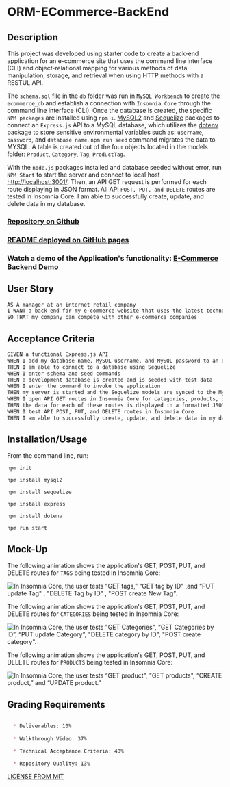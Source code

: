 # ORM-ECommerce-BackEnd


## Description 

This project was developed using starter code to create a back-end application for an e-commerce site that uses the command line interface (CLI) and object-relational mapping for various methods of data manipulation, storage, and retrieval when using HTTP methods with a RESTUL API.  

The `schema.sql` file in the `db` folder was run in `MySQL Workbench` to create the `ecommerce_db` and establish a connection with `Insomnia Core` through the command line interface (CLI). Once the database is created, the specific `NPM packages` are installed using `npm i`. 
[MySQL2](https://www.npmjs.com/package/mysql2) and [Sequelize](https://www.npmjs.com/package/sequelize) packages to connect an `Express.js` API to a MySQL database, which utilizes the [dotenv](https://www.npmjs.com/package/dotenv) package to store sensitive environmental variables such as: `username`, `password`, and `database name`. `npm run seed` command migrates the data to MYSQL. A table is created out of the four objects located in the models folder: `Product`, `Category`, `Tag`, `ProductTag`.

With the `node.js` packages installed and database seeded without error, run `NPM Start` to start the server and connect to local host [http://localhost:3001/](http://localhost:3001/). Then, an API GET request is performed for each route displaying in JSON format. All API `POST, PUT, and DELETE` routes are tested in Insomnia Core. I am able to successfully create, update, and delete data in my database.


### [Repository on Github](https://github.com/rdevans87/ORM-ECommerce-BackEnd)

### [README deployed on GitHub pages](https://rdevans87.github.io/ORM-ECommerce-BackEnd/)

### Watch a demo of the Application's functionality: [E-Commerce Backend Demo](https://youtu.be/qtB-rwrJnYY)


## User Story

```md
AS A manager at an internet retail company
I WANT a back end for my e-commerce website that uses the latest technologies
SO THAT my company can compete with other e-commerce companies
```

## Acceptance Criteria

```md
GIVEN a functional Express.js API
WHEN I add my database name, MySQL username, and MySQL password to an environment variable file
THEN I am able to connect to a database using Sequelize
WHEN I enter schema and seed commands
THEN a development database is created and is seeded with test data
WHEN I enter the command to invoke the application
THEN my server is started and the Sequelize models are synced to the MySQL database
WHEN I open API GET routes in Insomnia Core for categories, products, or tags
THEN the data for each of these routes is displayed in a formatted JSON
WHEN I test API POST, PUT, and DELETE routes in Insomnia Core
THEN I am able to successfully create, update, and delete data in my database

```
## Installation/Usage

From the command line, run:

`npm init`

`npm install mysql2`

`npm install sequelize`

`npm install express`

`npm install dotenv`

`npm run start`


## Mock-Up
The following animation shows the application's GET, POST, PUT, and DELETE routes for `TAGS` being tested in Insomnia Core:

![In Insomnia Core, the user tests “GET tags,” “GET tag by ID" ,and “PUT update Tag" , "DELETE Tag by ID" , "POST create New Tag”.](./assets/categories.gif)

The following animation shows the application's GET, POST, PUT, and DELETE routes for `CATEGORIES` being tested in Insomnia Core:

![In Insomnia Core, the user tests "GET Categories", “GET Categories by ID”, “PUT update Category", "DELETE category by ID", "POST create category".](./assets/categories.gif)

The following animation shows the application's GET, POST, PUT, and DELETE routes for `PRODUCTS` being tested in Insomnia Core:

![In Insomnia Core, the user tests “GET product", "GET products", “CREATE product,” and “UPDATE product.”](./assets/product.gif)



## Grading Requirements

```md

  * Deliverables: 10%
  
  * Walkthrough Video: 37%

  * Technical Acceptance Criteria: 40%

  * Repository Quality: 13%

  ```


[LICENSE FROM MIT](/Users/ryanevans/ORM-ECommerce-BackEnd/LICENSE)

